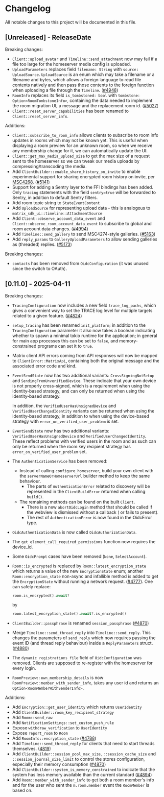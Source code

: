 # Changelog

All notable changes to this project will be documented in this file.

<!-- next-header -->

## [Unreleased] - ReleaseDate

Breaking changes:

- `Client::upload_avatar` and `Timeline::send_attachment` now may fail if a file too large for the homeserver media
  config is uploaded.
- `UploadParameters` replaces field `filename: String` with `source: UploadSource`.
  `UploadSource` is an enum which may take a filename or a filename and bytes, which
  allows a foreign language to read file contents natively and then pass those contents to
  the foreign function when uploading a file through the `Timeline`.
  ([#4948](https://github.com/matrix-org/matrix-rust-sdk/pull/4948))
- `RoomInfo` replaces its field `is_tombstoned: bool` with `tombstone: Option<RoomTombstoneInfo>`,
  containing the data needed to implement the room migration UI, a message and the replacement room id.
  ([#5027](https://github.com/matrix-org/matrix-rust-sdk/pull/5027))
- `Client::reset_server_capabilities` has been renamed to `Client::reset_server_info`.

Additions:

- `Client::subscribe_to_room_info` allows clients to subscribe to room info updates in rooms which may not be known yet. 
  This is useful when displaying a room preview for an unknown room, so when we receive any membership change for it, 
  we can automatically update the UI.
- `Client::get_max_media_upload_size` to get the max size of a request sent to the homeserver so we can tweak our media
  uploads by compressing/transcoding the media.
- Add `ClientBuilder::enable_share_history_on_invite` to enable experimental support for sharing encrypted room history on invite, per [MSC4268](https://github.com/matrix-org/matrix-spec-proposals/pull/4268).
  ([#5141](https://github.com/matrix-org/matrix-rust-sdk/pull/5141))
- Support for adding a Sentry layer to the FFI bindings has been added. Only `tracing` statements with
  the field `sentry=true` will be forwarded to Sentry, in addition to default Sentry filters.
- Add room topic string to `StateEventContent`
- Add `UploadSource` for representing upload data - this is analogous to `matrix_sdk_ui::timeline::AttachmentSource`
- Add `Client::observe_account_data_event` and `Client::observe_room_account_data_event` to
  subscribe to global and room account data changes.
  ([#4994](https://github.com/matrix-org/matrix-rust-sdk/pull/4994))
- Add `Timeline::send_gallery` to send MSC4274-style galleries.
  ([#5163](https://github.com/matrix-org/matrix-rust-sdk/pull/5163))
- Add `reply_params` to `GalleryUploadParameters` to allow sending galleries as (threaded) replies.
  ([#5173](https://github.com/matrix-org/matrix-rust-sdk/pull/5173))

Breaking changes:

- `contacts` has been removed from `OidcConfiguration` (it was unused since the switch to OAuth). 

## [0.11.0] - 2025-04-11

Breaking changes:

- `TracingConfiguration` now includes a new field `trace_log_packs`, which gives a convenient way
  to set the TRACE log level for multiple targets related to a given feature.
  ([#4824](https://github.com/matrix-org/matrix-rust-sdk/pull/4824))

- `setup_tracing` has been renamed `init_platform`; in addition to the `TracingConfiguration`
  parameter it also now takes a boolean indicating whether to spawn a minimal tokio runtime for the
  application; in general for main app processes this can be set to `false`, and memory-constrained
  programs can set it to `true`.

- Matrix client API errors coming from API responses will now be mapped to `ClientError::MatrixApi`, containing both the
  original message and the associated error code and kind.

- `EventSendState` now has two additional variants: `CrossSigningNotSetup` and
  `SendingFromUnverifiedDevice`. These indicate that your own device is not
  properly cross-signed, which is a requirement when using the identity-based
  strategy, and can only be returned when using the identity-based strategy.

  In addition, the `VerifiedUserHasUnsignedDevice` and
  `VerifiedUserChangedIdentity` variants can be returned when using the
  identity-based strategy, in addition to when using the device-based strategy
  with `error_on_verified_user_problem` is set.

- `EventSendState` now has two additional variants: `VerifiedUserHasUnsignedDevice` and
  `VerifiedUserChangedIdentity`. These reflect problems with verified users in the room
  and as such can only be returned when the room key recipient strategy has
  `error_on_verified_user_problem` set.

- The `AuthenticationService` has been removed:
    - Instead of calling `configure_homeserver`, build your own client with the `serverNameOrHomeserverUrl` builder
      method to keep the same behaviour.
        - The parts of `AuthenticationError` related to discovery will be represented in the `ClientBuildError` returned
          when calling `build()`.
    - The remaining methods can be found on the built `Client`.
        - There is a new `abortOidcLogin` method that should be called if the webview is dismissed without a callback (
          or fails to present).
        - The rest of `AuthenticationError` is now found in the OidcError type.

- `OidcAuthenticationData` is now called `OidcAuthorizationData`.

- The `get_element_call_required_permissions` function now requires the device_id.

- Some `OidcPrompt` cases have been removed (`None`, `SelectAccount`).

- `Room::is_encrypted` is replaced by `Room::latest_encryption_state`
  which returns a value of the new `EncryptionState` enum; another
  `Room::encryption_state` non-async and infallible method is added to get the
  `EncryptionState` without running a network request.
  ([#4777](https://github.com/matrix-org/matrix-rust-sdk/pull/4777)). One can
  safely replace:

  ```rust
  room.is_encrypted().await?
  ```

  by

  ```rust
  room.latest_encryption_state().await?.is_encrypted()
  ```

- `ClientBuilder::passphrase` is renamed `session_passphrase`
  ([#4870](https://github.com/matrix-org/matrix-rust-sdk/pull/4870/))

- Merge `Timeline::send_thread_reply` into `Timeline::send_reply`. This
  changes the parameters of `send_reply` which now requires passing the
  event ID (and thread reply behaviour) inside a `ReplyParameters` struct.
  ([#4880](https://github.com/matrix-org/matrix-rust-sdk/pull/4880/))

- The `dynamic_registrations_file` field of `OidcConfiguration` was removed.
  Clients are supposed to re-register with the homeserver for every login.

- `RoomPreview::own_membership_details` is now `RoomPreview::member_with_sender_info`, takes any user id and returns an `Option<RoomMemberWithSenderInfo>`.

Additions:

- Add `Encryption::get_user_identity` which returns `UserIdentity`
- Add `ClientBuilder::room_key_recipient_strategy`
- Add `Room::send_raw`
- Add `NotificationSettings::set_custom_push_rule`
- Expose `withdraw_verification` to `UserIdentity`
- Expose `report_room` to `Room`
- Add `RoomInfo::encryption_state`
  ([#4788](https://github.com/matrix-org/matrix-rust-sdk/pull/4788))
- Add `Timeline::send_thread_reply` for clients that need to start threads
  themselves.
  ([4819](https://github.com/matrix-org/matrix-rust-sdk/pull/4819))
- Add `ClientBuilder::session_pool_max_size`, `::session_cache_size` and `::session_journal_size_limit` to control the stores configuration, especially their memory consumption
  ([#4870](https://github.com/matrix-org/matrix-rust-sdk/pull/4870/))
- Add `ClientBuilder::system_is_memory_constrained` to indicate that the system
  has less memory available than the current standard
  ([#4894](https://github.com/matrix-org/matrix-rust-sdk/pull/4894))
- Add `Room::member_with_sender_info` to get both a room member's info and for the user who sent the `m.room.member` event the `RoomMember` is based on.

